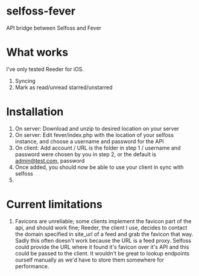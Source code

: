 # selfoss-fever
API bridge between Selfoss and Fever

# What works
I've only tested Reeder for iOS.
1. Syncing
2. Mark as read/unread starred/unstarred

# Installation
1. On server: Download and unzip to desired location on your server
2. On server: Edit fever/index.php with the location of your selfoss instance, and choose a username and password for the API
3. On client: Add account / URL is the folder in step 1 / username and password were chosen by you in step 2, or the default is admin@test.com, password
4. Once added, you should now be able to use your client in sync with selfoss
5. 

# Current limitations
1. Favicons are unreliable; some clients implement the favicon part of the api, and should work fine; Reeder, the client I use, decides to contact the domain specified in site_url of a feed and grab the favicon that way. Sadly this often doesn't work because the URL is a feed proxy. Selfoss could provide the URL where it found it's favicon over it's API and this could be passed to the client. It wouldn't be great to lookup endpoints ourself manually as we'd have to store them somewhere for performance.
